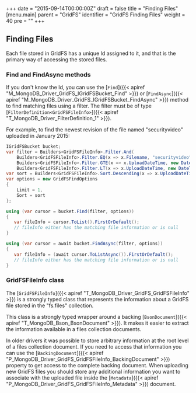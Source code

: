 +++
date = "2015-09-14T00:00:00Z"
draft = false
title = "Finding Files"
[menu.main]
  parent = "GridFS"
  identifier = "GridFS Finding Files"
  weight = 40
  pre = "<i class='fa'></i>"
+++

## Finding Files

Each file stored in GridFS has a unique Id assigned to it, and that is the primary way of accessing the stored files.

### Find and FindAsync methods

If you don't know the Id, you can use the [`Find`]({{< apiref "M_MongoDB_Driver_GridFS_IGridFSBucket_Find" >}}) or [`FindAsync`]({{< apiref "M_MongoDB_Driver_GridFS_IGridFSBucket_FindAsync" >}}) method to find matching files using a filter. The filter must be of type [`FilterDefinition<GridFSFileInfo>`]({{< apiref "T_MongoDB_Driver_FilterDefinition_1" >}}).

For example, to find the newest revision of the file named "securityvideo" uploaded in January 2015:

```csharp
IGridFSBucket bucket;
var filter = Builders<GridFSFileInfo>.Filter.And( 
    Builders<GridFSFileInfo>.Filter.EQ(x => x.Filename, "securityvideo"),
    Builders<GridFSFileInfo>.Filter.GTE(x => x.UploadDateTime, new DateTime(2015, 1, 1, 0, 0, 0, DateTimeKind.Utc)),
    Builders<GridFSFileInfo>.Filter.LT(x => x.UploadDateTime, new DateTime(2015, 2, 1, 0, 0, 0, DateTimeKind.Utc)));
var sort = Builders<GridFSFileInfo>.Sort.Descending(x => x.UploadDateTime);
var options = new GridFSFindOptions
{
    Limit = 1,
    Sort = sort
};
```
```csharp
using (var cursor = bucket.Find(filter, options))
{
   var fileInfo = cursor.ToList().FirstOrDefault();
   // fileInfo either has the matching file information or is null
}
```
```csharp
using (var cursor = await bucket.FindAsync(filter, options))
{
   var fileInfo = (await cursor.ToListAsync()).FirstOrDefault();
   // fileInfo either has the matching file information or is null
}
```

### GridFSFileInfo class

The [`GridFSFileInfo`]({{< apiref "T_MongoDB_Driver_GridFS_GridFSFileInfo" >}}) is a strongly typed class that represents the information about a GridFS file stored in the "fs.files" collection.

This class is a strongly typed wrapper around a backing [`BsonDocument`]({{< apiref "T_MongoDB_Bson_BsonDocument" >}}). It makes it easier to extract the information available in a files collection documents.

In older drivers it was possible to store arbitrary information at the root level of a files collection document. If you need to access that information you can use the [`BackingDocument`]({{< apiref "P_MongoDB_Driver_GridFS_GridFSFileInfo_BackingDocument" >}}) property to get access to the complete backing document. When uploading new GridFS files you should store any additional information you want to associate with the uploaded file inside the [`Metadata`]({{< apiref "P_MongoDB_Driver_GridFS_GridFSFileInfo_Metadata" >}}) document.
